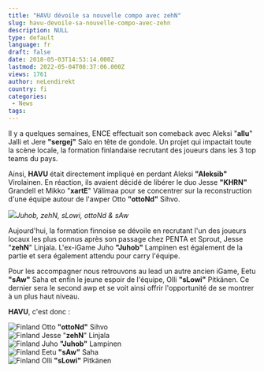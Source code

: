 ```yaml
---
title: "HAVU dévoile sa nouvelle compo avec zehN"
slug: havu-devoile-sa-nouvelle-compo-avec-zehn
description: NULL
type: default
language: fr
draft: false
date: 2018-05-03T14:53:14.000Z
lastmod: 2022-05-04T08:37:06.000Z
views: 1761
author: neLendirekt
country: fi
categories:
 - News
tags:
---
```

Il y a quelques semaines, ENCE effectuait son comeback avec Aleksi "**allu**" Jalli et Jere **"sergej"** Salo en tête de gondole. Un projet qui impactait toute la scène locale, la formation finlandaise recrutant des joueurs dans les 3 top teams du pays.

Ainsi, **HAVU** était directement impliqué en perdant Aleksi **"Aleksib"** Virolainen. En réaction, ils avaient décidé de libérer le duo Jesse **"KHRN"** Grandell et Mikko "**xartE**" Välimaa pour se concentrer sur la reconstruction d'une équipe autour de l'awper Otto **"ottoNd"** Sihvo.

![](https://flickshot-ue.s3.eu-west-2.amazonaws.com/flickshot/article/5aeb1d7d149a9/images/dF6xGZiULg7IRMrYtUqrmr7kddaA8uQJHKdaVvAj.png)_Juhob, zehN, sLowi, ottoNd & sAw_

Aujourd'hui, la formation finnoise se dévoile en recrutant l'un des joueurs locaux les plus connus après son passage chez PENTA et Sprout, Jesse "**zehN**" Linjala. L'ex-iGame Juho **"Juhob"** Lampinen est également de la partie et sera également attendu pour carry l'équipe.

Pour les accompagner nous retrouvons au lead un autre ancien iGame, Eetu **"sAw"** Saha et enfin le jeune espoir de l'équipe, Olli **"sLowi"** Pitkänen. Ce dernier sera le second awp et se voit ainsi offrir l'opportunité de se montrer à un plus haut niveau.

**HAVU**, c'est donc :

![Finland](/images/countries/fi.svg)⁠ Otto **"ottoNd"** Sihvo  
![Finland](/images/countries/fi.svg)⁠ Jesse "**zehN**" Linjala  
![Finland](/images/countries/fi.svg)⁠ Juho **"Juhob"** Lampinen  
![Finland](/images/countries/fi.svg)⁠ Eetu **"sAw"** Saha  
![Finland](/images/countries/fi.svg)⁠ Olli **"sLowi"** Pitkänen
